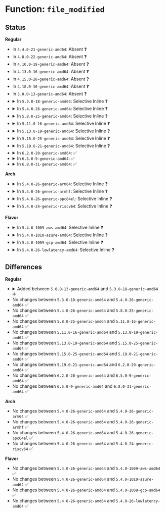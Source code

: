 # Function: <code>file_modified</code>

## Status
<b>Regular</b>
<ul>
<li>
In <code>4.4.0-21-generic-amd64</code>: Absent ❓
</li>
<li>
In <code>4.8.0-22-generic-amd64</code>: Absent ❓
</li>
<li>
In <code>4.10.0-19-generic-amd64</code>: Absent ❓
</li>
<li>
In <code>4.13.0-16-generic-amd64</code>: Absent ❓
</li>
<li>
In <code>4.15.0-20-generic-amd64</code>: Absent ❓
</li>
<li>
In <code>4.18.0-10-generic-amd64</code>: Absent ❓
</li>
<li>
In <code>5.0.0-13-generic-amd64</code>: Absent ❓
</li>
<li>
<details>
<summary>In <code>5.3.0-18-generic-amd64</code>: Selective Inline ❓</summary>

```c
int file_modified(struct file * file)
```

```json
{
  "name": "file_modified",
  "collision_type": "Unique Global",
  "inline_type": "Selective",
  "funcs": [
    {
      "addr": 18446744071581904912,
      "name": "file_modified",
      "external": true,
      "loc": "fs/inode.c:1904",
      "file": "fs/inode.c",
      "inline": "not declared, inlined",
      "caller_inline": [],
      "caller_func": [
        "fs/read_write.c:generic_remap_file_range_prep",
        "fs/fuse/file.c:__fuse_copy_file_range"
      ]
    }
  ],
  "symbols": [
    {
      "addr": 18446744071581904912,
      "name": "file_modified",
      "section": ".text",
      "bind": "STB_GLOBAL",
      "size": 43
    }
  ]
}
```
</details>
</li>
<li>
<details>
<summary>In <code>5.4.0-26-generic-amd64</code>: Selective Inline ❓</summary>

```c
int file_modified(struct file * file)
```

```json
{
  "name": "file_modified",
  "collision_type": "Unique Global",
  "inline_type": "Selective",
  "funcs": [
    {
      "addr": 18446744071581977424,
      "name": "file_modified",
      "external": true,
      "loc": "fs/inode.c:1915",
      "file": "fs/inode.c",
      "inline": "not declared, inlined",
      "caller_inline": [],
      "caller_func": [
        "fs/read_write.c:generic_remap_file_range_prep",
        "fs/fuse/file.c:__fuse_copy_file_range"
      ]
    }
  ],
  "symbols": [
    {
      "addr": 18446744071581977424,
      "name": "file_modified",
      "section": ".text",
      "bind": "STB_GLOBAL",
      "size": 43
    }
  ]
}
```
</details>
</li>
<li>
<details>
<summary>In <code>5.8.0-25-generic-amd64</code>: Selective Inline ❓</summary>

```c
int file_modified(struct file * file)
```

```json
{
  "name": "file_modified",
  "collision_type": "Unique Global",
  "inline_type": "Selective",
  "funcs": [
    {
      "addr": 18446744071582210592,
      "name": "file_modified",
      "external": true,
      "loc": "fs/inode.c:1999",
      "file": "fs/inode.c",
      "inline": "not declared, inlined",
      "caller_inline": [],
      "caller_func": [
        "fs/read_write.c:generic_remap_file_range_prep",
        "fs/ext4/file.c:ext4_dax_write_iter",
        "fs/ext4/file.c:ext4_dio_write_checks",
        "fs/ext4/file.c:ext4_buffered_write_iter",
        "fs/fuse/file.c:__fuse_copy_file_range"
      ]
    }
  ],
  "symbols": [
    {
      "addr": 18446744071582210592,
      "name": "file_modified",
      "section": ".text",
      "bind": "STB_GLOBAL",
      "size": 45
    }
  ]
}
```
</details>
</li>
<li>
<details>
<summary>In <code>5.11.0-16-generic-amd64</code>: Selective Inline ❓</summary>

```c
int file_modified(struct file * file)
```

```json
{
  "name": "file_modified",
  "collision_type": "Unique Global",
  "inline_type": "Selective",
  "funcs": [
    {
      "addr": 18446744071582258080,
      "name": "file_modified",
      "external": true,
      "loc": "fs/inode.c:2000",
      "file": "fs/inode.c",
      "inline": "not declared, inlined",
      "caller_inline": [],
      "caller_func": [
        "fs/remap_range.c:generic_remap_file_range_prep",
        "fs/ext4/file.c:ext4_dax_write_iter",
        "fs/ext4/file.c:ext4_dio_write_checks",
        "fs/ext4/file.c:ext4_buffered_write_iter",
        "fs/fuse/file.c:__fuse_copy_file_range"
      ]
    }
  ],
  "symbols": [
    {
      "addr": 18446744071582258080,
      "name": "file_modified",
      "section": ".text",
      "bind": "STB_GLOBAL",
      "size": 45
    }
  ]
}
```
</details>
</li>
<li>
<details>
<summary>In <code>5.13.0-19-generic-amd64</code>: Selective Inline ❓</summary>

```c
int file_modified(struct file * file)
```

```json
{
  "name": "file_modified",
  "collision_type": "Unique Global",
  "inline_type": "Selective",
  "funcs": [
    {
      "addr": 18446744071582283488,
      "name": "file_modified",
      "external": true,
      "loc": "fs/inode.c:2009",
      "file": "fs/inode.c",
      "inline": "not declared, inlined",
      "caller_inline": [],
      "caller_func": [
        "fs/remap_range.c:generic_remap_file_range_prep",
        "fs/ext4/file.c:ext4_dax_write_iter",
        "fs/ext4/file.c:ext4_dio_write_iter",
        "fs/ext4/file.c:ext4_dio_write_iter",
        "fs/ext4/file.c:ext4_buffered_write_iter",
        "fs/fuse/file.c:__fuse_copy_file_range"
      ]
    }
  ],
  "symbols": [
    {
      "addr": 18446744071582283488,
      "name": "file_modified",
      "section": ".text",
      "bind": "STB_GLOBAL",
      "size": 45
    }
  ]
}
```
</details>
</li>
<li>
<details>
<summary>In <code>5.15.0-25-generic-amd64</code>: Selective Inline ❓</summary>

```c
int file_modified(struct file * file)
```

```json
{
  "name": "file_modified",
  "collision_type": "Unique Global",
  "inline_type": "Selective",
  "funcs": [
    {
      "addr": 18446744071582601728,
      "name": "file_modified",
      "external": true,
      "loc": "fs/inode.c:2014",
      "file": "fs/inode.c",
      "inline": "not declared, inlined",
      "caller_inline": [],
      "caller_func": [
        "fs/remap_range.c:generic_remap_file_range_prep",
        "fs/ext4/file.c:ext4_dax_write_iter",
        "fs/ext4/file.c:ext4_buffered_write_iter",
        "fs/fuse/file.c:__fuse_copy_file_range"
      ]
    }
  ],
  "symbols": [
    {
      "addr": 18446744071582601728,
      "name": "file_modified",
      "section": ".text",
      "bind": "STB_GLOBAL",
      "size": 45
    }
  ]
}
```
</details>
</li>
<li>
<details>
<summary>In <code>5.19.0-21-generic-amd64</code>: Selective Inline ❓</summary>

```c
int file_modified(struct file * file)
```

```json
{
  "name": "file_modified",
  "collision_type": "Unique Global",
  "inline_type": "Selective",
  "funcs": [
    {
      "addr": 18446744071583137888,
      "name": "file_modified",
      "external": true,
      "loc": "fs/inode.c:2095",
      "file": "fs/inode.c",
      "inline": "not declared, inlined",
      "caller_inline": [],
      "caller_func": [
        "fs/remap_range.c:generic_remap_file_range_prep",
        "fs/ext4/extents.c:ext4_insert_range",
        "fs/ext4/extents.c:ext4_collapse_range",
        "fs/ext4/extents.c:ext4_fallocate",
        "fs/ext4/extents.c:ext4_zero_range",
        "fs/ext4/file.c:ext4_dax_write_iter",
        "fs/ext4/file.c:ext4_buffered_write_iter",
        "fs/ext4/inode.c:ext4_punch_hole",
        "fs/fuse/file.c:__fuse_copy_file_range"
      ]
    }
  ],
  "symbols": [
    {
      "addr": 18446744071583137888,
      "name": "file_modified",
      "section": ".text",
      "bind": "STB_GLOBAL",
      "size": 48
    }
  ]
}
```
</details>
</li>
<li>
<details>
<summary>In <code>6.2.0-20-generic-amd64</code>: ✅</summary>

```c
int file_modified(struct file * file)
```

```json
{
  "name": "file_modified",
  "collision_type": "Unique Global",
  "inline_type": "No",
  "funcs": [
    {
      "addr": 18446744071583709376,
      "name": "file_modified",
      "external": true,
      "loc": "fs/inode.c:2144",
      "file": "fs/inode.c",
      "inline": "seen, unknown",
      "caller_inline": [],
      "caller_func": [
        "mm/shmem.c:shmem_fallocate",
        "fs/remap_range.c:__generic_remap_file_range_prep",
        "fs/ext4/extents.c:ext4_insert_range",
        "fs/ext4/extents.c:ext4_collapse_range",
        "fs/ext4/extents.c:ext4_fallocate",
        "fs/ext4/extents.c:ext4_zero_range",
        "fs/ext4/file.c:ext4_dax_write_iter",
        "fs/ext4/file.c:ext4_buffered_write_iter",
        "fs/ext4/inode.c:ext4_punch_hole",
        "fs/fuse/file.c:__fuse_copy_file_range",
        "fs/fuse/file.c:fuse_file_fallocate",
        "fs/fuse/file.c:fuse_file_fallocate"
      ]
    }
  ],
  "symbols": [
    {
      "addr": 18446744071583709376,
      "name": "file_modified",
      "section": ".text",
      "bind": "STB_GLOBAL",
      "size": 26
    }
  ]
}
```
</details>
</li>
<li>
<details>
<summary>In <code>6.5.0-9-generic-amd64</code>: ✅</summary>

```c
int file_modified(struct file * file)
```

```json
{
  "name": "file_modified",
  "collision_type": "Unique Global",
  "inline_type": "No",
  "funcs": [
    {
      "addr": 18446744071583926848,
      "name": "file_modified",
      "external": true,
      "loc": "fs/inode.c:2188",
      "file": "fs/inode.c",
      "inline": "seen, unknown",
      "caller_inline": [],
      "caller_func": [
        "mm/shmem.c:shmem_fallocate",
        "fs/remap_range.c:__generic_remap_file_range_prep",
        "fs/ext4/extents.c:ext4_insert_range",
        "fs/ext4/extents.c:ext4_collapse_range",
        "fs/ext4/extents.c:ext4_fallocate",
        "fs/ext4/extents.c:ext4_zero_range",
        "fs/ext4/file.c:ext4_dax_write_iter",
        "fs/ext4/file.c:ext4_buffered_write_iter",
        "fs/ext4/inode.c:ext4_punch_hole",
        "fs/fuse/file.c:__fuse_copy_file_range",
        "fs/fuse/file.c:fuse_file_fallocate",
        "fs/fuse/file.c:fuse_file_fallocate"
      ]
    }
  ],
  "symbols": [
    {
      "addr": 18446744071583926848,
      "name": "file_modified",
      "section": ".text",
      "bind": "STB_GLOBAL",
      "size": 26
    }
  ]
}
```
</details>
</li>
<li>
<details>
<summary>In <code>6.8.0-31-generic-amd64</code>: ✅</summary>

```c
int file_modified(struct file * file)
```

```json
{
  "name": "file_modified",
  "collision_type": "Unique Global",
  "inline_type": "No",
  "funcs": [
    {
      "addr": 18446744071584132704,
      "name": "file_modified",
      "external": true,
      "loc": "fs/inode.c:2191",
      "file": "fs/inode.c",
      "inline": "seen, unknown",
      "caller_inline": [],
      "caller_func": [
        "mm/shmem.c:shmem_fallocate",
        "fs/remap_range.c:__generic_remap_file_range_prep",
        "fs/ext4/extents.c:ext4_insert_range",
        "fs/ext4/extents.c:ext4_collapse_range",
        "fs/ext4/extents.c:ext4_fallocate",
        "fs/ext4/extents.c:ext4_zero_range",
        "fs/ext4/file.c:ext4_dax_write_iter",
        "fs/ext4/file.c:ext4_dio_write_checks",
        "fs/ext4/file.c:ext4_buffered_write_iter",
        "fs/ext4/inode.c:ext4_punch_hole",
        "fs/fuse/file.c:__fuse_copy_file_range",
        "fs/fuse/file.c:fuse_file_fallocate",
        "fs/fuse/file.c:fuse_file_fallocate"
      ]
    }
  ],
  "symbols": [
    {
      "addr": 18446744071584132704,
      "name": "file_modified",
      "section": ".text",
      "bind": "STB_GLOBAL",
      "size": 188
    }
  ]
}
```
</details>
</li>
</ul>
<b>Arch</b>
<ul>
<li>
<details>
<summary>In <code>5.4.0-26-generic-arm64</code>: Selective Inline ❓</summary>

```c
int file_modified(struct file * file)
```

```json
{
  "name": "file_modified",
  "collision_type": "Unique Global",
  "inline_type": "Selective",
  "funcs": [
    {
      "addr": 18446603336493483400,
      "name": "file_modified",
      "external": true,
      "loc": "fs/inode.c:1915",
      "file": "fs/inode.c",
      "inline": "not declared, inlined",
      "caller_inline": [],
      "caller_func": [
        "fs/read_write.c:generic_remap_file_range_prep",
        "fs/fuse/file.c:__fuse_copy_file_range"
      ]
    }
  ],
  "symbols": [
    {
      "addr": 18446603336493483400,
      "name": "file_modified",
      "section": ".text",
      "bind": "STB_GLOBAL",
      "size": 64
    }
  ]
}
```
</details>
</li>
<li>
<details>
<summary>In <code>5.4.0-26-generic-armhf</code>: Selective Inline ❓</summary>

```c
int file_modified(struct file * file)
```

```json
{
  "name": "file_modified",
  "collision_type": "Unique Global",
  "inline_type": "Selective",
  "funcs": [
    {
      "addr": 3227048528,
      "name": "file_modified",
      "external": true,
      "loc": "fs/inode.c:1915",
      "file": "fs/inode.c",
      "inline": "not declared, inlined",
      "caller_inline": [],
      "caller_func": [
        "fs/read_write.c:generic_remap_file_range_prep",
        "fs/fuse/file.c:__fuse_copy_file_range"
      ]
    }
  ],
  "symbols": [
    {
      "addr": 3227048528,
      "name": "file_modified",
      "section": ".text",
      "bind": "STB_GLOBAL",
      "size": 60
    }
  ]
}
```
</details>
</li>
<li>
<details>
<summary>In <code>5.4.0-26-generic-ppc64el</code>: Selective Inline ❓</summary>

```c
int file_modified(struct file * file)
```

```json
{
  "name": "file_modified",
  "collision_type": "Unique Global",
  "inline_type": "Selective",
  "funcs": [
    {
      "addr": 13835058055287046976,
      "name": "file_modified",
      "external": true,
      "loc": "fs/inode.c:1915",
      "file": "fs/inode.c",
      "inline": "not declared, inlined",
      "caller_inline": [],
      "caller_func": [
        "fs/read_write.c:generic_remap_file_range_prep",
        "fs/fuse/file.c:__fuse_copy_file_range"
      ]
    }
  ],
  "symbols": [
    {
      "addr": 13835058055287046976,
      "name": "file_modified",
      "section": ".text",
      "bind": "STB_GLOBAL",
      "size": 116
    }
  ]
}
```
</details>
</li>
<li>
<details>
<summary>In <code>5.4.0-24-generic-riscv64</code>: Selective Inline ❓</summary>

```c
int file_modified(struct file * file)
```

```json
{
  "name": "file_modified",
  "collision_type": "Unique Global",
  "inline_type": "Selective",
  "funcs": [
    {
      "addr": 18446743936273161044,
      "name": "file_modified",
      "external": true,
      "loc": "fs/inode.c:1915",
      "file": "fs/inode.c",
      "inline": "not declared, inlined",
      "caller_inline": [],
      "caller_func": [
        "fs/read_write.c:generic_remap_file_range_prep",
        "fs/fuse/file.c:__fuse_copy_file_range"
      ]
    }
  ],
  "symbols": [
    {
      "addr": 18446743936273161044,
      "name": "file_modified",
      "section": ".text",
      "bind": "STB_GLOBAL",
      "size": 64
    }
  ]
}
```
</details>
</li>
</ul>
<b>Flavor</b>
<ul>
<li>
<details>
<summary>In <code>5.4.0-1009-aws-amd64</code>: Selective Inline ❓</summary>

```c
int file_modified(struct file * file)
```

```json
{
  "name": "file_modified",
  "collision_type": "Unique Global",
  "inline_type": "Selective",
  "funcs": [
    {
      "addr": 18446744071581946160,
      "name": "file_modified",
      "external": true,
      "loc": "fs/inode.c:1915",
      "file": "fs/inode.c",
      "inline": "not declared, inlined",
      "caller_inline": [],
      "caller_func": [
        "fs/read_write.c:generic_remap_file_range_prep",
        "fs/fuse/file.c:__fuse_copy_file_range"
      ]
    }
  ],
  "symbols": [
    {
      "addr": 18446744071581946160,
      "name": "file_modified",
      "section": ".text",
      "bind": "STB_GLOBAL",
      "size": 43
    }
  ]
}
```
</details>
</li>
<li>
<details>
<summary>In <code>5.4.0-1010-azure-amd64</code>: Selective Inline ❓</summary>

```c
int file_modified(struct file * file)
```

```json
{
  "name": "file_modified",
  "collision_type": "Unique Global",
  "inline_type": "Selective",
  "funcs": [
    {
      "addr": 18446744071581883728,
      "name": "file_modified",
      "external": true,
      "loc": "fs/inode.c:1915",
      "file": "fs/inode.c",
      "inline": "not declared, inlined",
      "caller_inline": [],
      "caller_func": [
        "fs/read_write.c:generic_remap_file_range_prep",
        "fs/fuse/file.c:__fuse_copy_file_range"
      ]
    }
  ],
  "symbols": [
    {
      "addr": 18446744071581883728,
      "name": "file_modified",
      "section": ".text",
      "bind": "STB_GLOBAL",
      "size": 43
    }
  ]
}
```
</details>
</li>
<li>
<details>
<summary>In <code>5.4.0-1009-gcp-amd64</code>: Selective Inline ❓</summary>

```c
int file_modified(struct file * file)
```

```json
{
  "name": "file_modified",
  "collision_type": "Unique Global",
  "inline_type": "Selective",
  "funcs": [
    {
      "addr": 18446744071581937472,
      "name": "file_modified",
      "external": true,
      "loc": "fs/inode.c:1915",
      "file": "fs/inode.c",
      "inline": "not declared, inlined",
      "caller_inline": [],
      "caller_func": [
        "fs/read_write.c:generic_remap_file_range_prep",
        "fs/fuse/file.c:__fuse_copy_file_range"
      ]
    }
  ],
  "symbols": [
    {
      "addr": 18446744071581937472,
      "name": "file_modified",
      "section": ".text",
      "bind": "STB_GLOBAL",
      "size": 43
    }
  ]
}
```
</details>
</li>
<li>
<details>
<summary>In <code>5.4.0-26-lowlatency-amd64</code>: Selective Inline ❓</summary>

```c
int file_modified(struct file * file)
```

```json
{
  "name": "file_modified",
  "collision_type": "Unique Global",
  "inline_type": "Selective",
  "funcs": [
    {
      "addr": 18446744071582009456,
      "name": "file_modified",
      "external": true,
      "loc": "fs/inode.c:1915",
      "file": "fs/inode.c",
      "inline": "not declared, inlined",
      "caller_inline": [],
      "caller_func": [
        "fs/read_write.c:generic_remap_file_range_prep",
        "fs/fuse/file.c:__fuse_copy_file_range"
      ]
    }
  ],
  "symbols": [
    {
      "addr": 18446744071582009456,
      "name": "file_modified",
      "section": ".text",
      "bind": "STB_GLOBAL",
      "size": 43
    }
  ]
}
```
</details>
</li>
</ul>

## Differences
<b>Regular</b>
<ul>
<li>
<details>
<summary>Added between <code>5.0.0-13-generic-amd64</code> and <code>5.3.0-18-generic-amd64</code> ➕</summary>

```c
int file_modified(struct file * file)
```
</details>
</li>
<li>
No changes between <code>5.3.0-18-generic-amd64</code> and <code>5.4.0-26-generic-amd64</code> ✅
</li>
<li>
No changes between <code>5.4.0-26-generic-amd64</code> and <code>5.8.0-25-generic-amd64</code> ✅
</li>
<li>
No changes between <code>5.8.0-25-generic-amd64</code> and <code>5.11.0-16-generic-amd64</code> ✅
</li>
<li>
No changes between <code>5.11.0-16-generic-amd64</code> and <code>5.13.0-19-generic-amd64</code> ✅
</li>
<li>
No changes between <code>5.13.0-19-generic-amd64</code> and <code>5.15.0-25-generic-amd64</code> ✅
</li>
<li>
No changes between <code>5.15.0-25-generic-amd64</code> and <code>5.19.0-21-generic-amd64</code> ✅
</li>
<li>
No changes between <code>5.19.0-21-generic-amd64</code> and <code>6.2.0-20-generic-amd64</code> ✅
</li>
<li>
No changes between <code>6.2.0-20-generic-amd64</code> and <code>6.5.0-9-generic-amd64</code> ✅
</li>
<li>
No changes between <code>6.5.0-9-generic-amd64</code> and <code>6.8.0-31-generic-amd64</code> ✅
</li>
</ul>
<b>Arch</b>
<ul>
<li>
No changes between <code>5.4.0-26-generic-amd64</code> and <code>5.4.0-26-generic-arm64</code> ✅
</li>
<li>
No changes between <code>5.4.0-26-generic-amd64</code> and <code>5.4.0-26-generic-armhf</code> ✅
</li>
<li>
No changes between <code>5.4.0-26-generic-amd64</code> and <code>5.4.0-26-generic-ppc64el</code> ✅
</li>
<li>
No changes between <code>5.4.0-26-generic-amd64</code> and <code>5.4.0-24-generic-riscv64</code> ✅
</li>
</ul>
<b>Flavor</b>
<ul>
<li>
No changes between <code>5.4.0-26-generic-amd64</code> and <code>5.4.0-1009-aws-amd64</code> ✅
</li>
<li>
No changes between <code>5.4.0-26-generic-amd64</code> and <code>5.4.0-1010-azure-amd64</code> ✅
</li>
<li>
No changes between <code>5.4.0-26-generic-amd64</code> and <code>5.4.0-1009-gcp-amd64</code> ✅
</li>
<li>
No changes between <code>5.4.0-26-generic-amd64</code> and <code>5.4.0-26-lowlatency-amd64</code> ✅
</li>
</ul>
